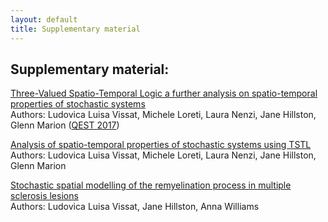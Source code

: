 ```yaml
---
layout: default
title: Supplementary material
---
```

## Supplementary material: <br />
[Three-Valued Spatio-Temporal Logic a further analysis on spatio-temporal properties of stochastic systems](https://ludovicalv.github.io/TSTL/)<br />
Authors: Ludovica Luisa Vissat, Michele Loreti, Laura Nenzi, Jane Hillston, Glenn Marion ([QEST 2017](http://www.qest.org/qest2017/))<br />

[Analysis of spatio-temporal properties of stochastic systems using TSTL](https://ludovicalv.github.io/TOMACS/)<br />
Authors: Ludovica Luisa Vissat, Michele Loreti, Laura Nenzi, Jane Hillston, Glenn Marion


[Stochastic spatial modelling of the remyelination process in multiple sclerosis lesions](https://ludovicalv.github.io/Book/)<br />
Authors: Ludovica Luisa Vissat, Jane Hillston, Anna Williams






